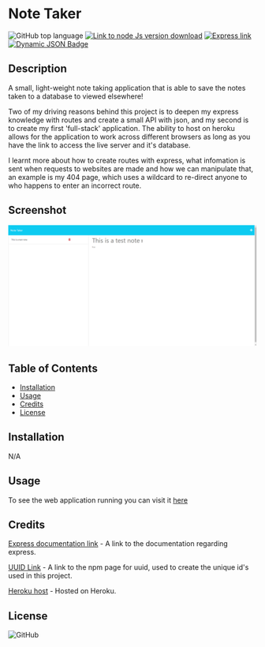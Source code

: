 # Note Taker

![GitHub top language](https://img.shields.io/github/languages/top/JackStockwell/take-note)
[![Link to node Js version download](https://img.shields.io/badge/node-v16.18.0-green)](https://nodejs.org/download/release/latest-v16.x/) 
[![Express link](https://img.shields.io/badge/dynamic/json?url=https%3A%2F%2Fraw.githubusercontent.com%2FJackStockwell%2Ftake-note%2Fmain%2Fpackage.json&query=%24.dependencies.express&label=express)](https://www.npmjs.com/package/express)
[![Dynamic JSON Badge](https://img.shields.io/badge/dynamic/json?url=https%3A%2F%2Fraw.githubusercontent.com%2FJackStockwell%2Ftake-note%2Fmain%2Fpackage.json&query=%24.dependencies.uuid&label=uuidv4)](https://www.npmjs.com/package/uuidv4)

## Description

A small, light-weight note taking application that is able to save the notes taken to a database to viewed elsewhere!

Two of my driving reasons behind this project is to deepen my express knowledge with routes and create a small API with json, and my second is to create my first 'full-stack' application. The ability to host on heroku allows for the application to work across different browsers as long as you have the link to access the live server and it's database.

I learnt more about how to create routes with express, what infomation is sent when requests to websites are made and how we can manipulate that, an example is my 404 page, which uses a wildcard to re-direct anyone to who happens to enter an incorrect route.

## Screenshot

![Gif of the website in action](./chrome_Dwgv9OFSoE.gif)

## Table of Contents

- [Installation](#installation)
- [Usage](#usage)
- [Credits](#credits)
- [License](#license)

## Installation

N/A

## Usage

To see the web application running you can visit it [here](https://take-note-js-197c67deb6d6.herokuapp.com/notes)

## Credits

[Express documentation link](https://expressjs.com/en/guide/routing.html) - A link to the documentation regarding express.

[UUID Link](https://www.npmjs.com/package/uuidv4) - A link to the npm page for uuid, used to create the unique id's used in this project.

[Heroku host](https://dashboard.heroku.com/apps) - Hosted on Heroku.

## License

![GitHub](https://img.shields.io/github/license/JackStockwell/take-note)